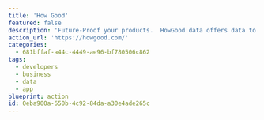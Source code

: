 ```yaml
---
title: 'How Good'
featured: false
description: 'Future-Proof your products.  HowGood data offers data to businesses and consumers about product sustainability from 350+ independent sources on over 1 million products.  Extensive data library on product sustainability designed to help brands and retailers use that data to source better and consumers to buy better, to build a better world.'
action_url: 'https://howgood.com/'
categories:
  - 681bffaf-a44c-4449-ae96-bf780506c862
tags:
  - developers
  - business
  - data
  - app
blueprint: action
id: 0eba900a-650b-4c92-84da-a30e4ade265c
---
```


